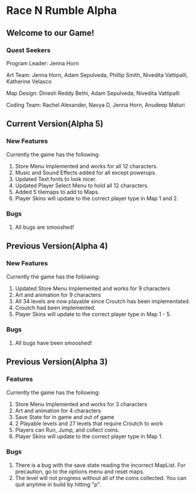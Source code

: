 # Race N Rumble Alpha
## Welcome to our Game!
### Quest Seekers
Program Leader:
  Jenna Horn

Art Team:
  Jenna Horn,
  Adam Sepulveda,
  Phillip Smith,
  Nivedita Vattipalli,
  Katherine Velasco

Map Design:
  Dinesh Reddy Bethi,
  Adam Sepulveda,
  Nivedita Vattipalli
  
Coding Team:
  Rachel Alexander,
  Navya D,
  Jenna Horn,
  Anudeep Maturi
  
## Current Version(Alpha 5)
### New Features
Currently the game has the following:
1. Store Menu Implemented and works for all 12 characters.
1. Music and Sound Effects added for all except powerups. 
1. Updated Text fonts to look nicer.
1. Updated Player Select Menu to hold all 12 characters.
1. Added 5 tilemaps to add to Maps. 
1. Player Skins will update to the correct player type in Map 1 and 2.
### Bugs
1. All bugs are smooshed!

## Previous Version(Alpha 4)
### New Features
Currently the game has the following:
1. Updated Store Menu Implemented and works for 9 characters
1. Art and animation for 9 characters
1. All 34 levels are now playable since Croutch has been implementated.
1. Croutch had been implemented.
1. Player Skins will update to the correct player type in Map 1 - 5.
### Bugs
1. All bugs have been smooshed!

## Previous Version(Alpha 3)
### Features
Currently the game has the following:
1. Store Menu Implemented and works for 3 characters
1. Art and animation for 4 characters
1. Save State for in game and out of game
1. 2 Playable levels and 27 levels that require Croutch to work
1. Players can Run, Jump, and collect coins.
1. Player Skins will update to the correct player type in Map 1.
### Bugs
1. There is a bug with the save state reading the incorrect MapList. For precaution, go to the options menu and reset maps.
2. The level will not progress without all of the coins collected. You can quit anytime in build by hitting "p".
